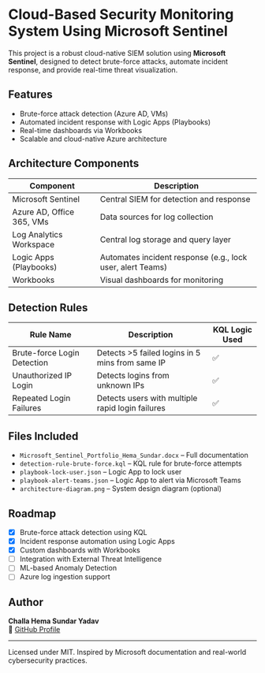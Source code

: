 # Cloud-Based Security Monitoring System Using Microsoft Sentinel

This project is a robust cloud-native SIEM solution using **Microsoft Sentinel**, designed to detect brute-force attacks, automate incident response, and provide real-time threat visualization.

##  Features
-  Brute-force attack detection (Azure AD, VMs)
-  Automated incident response with Logic Apps (Playbooks)
-  Real-time dashboards via Workbooks
-  Scalable and cloud-native Azure architecture

##  Architecture Components

| Component             | Description                                                  |
|----------------------|--------------------------------------------------------------|
| Microsoft Sentinel    | Central SIEM for detection and response                      |
| Azure AD, Office 365, VMs | Data sources for log collection                         |
| Log Analytics Workspace | Central log storage and query layer                        |
| Logic Apps (Playbooks) | Automates incident response (e.g., lock user, alert Teams) |
| Workbooks             | Visual dashboards for monitoring                             |

##  Detection Rules

| Rule Name                     | Description                                             | KQL Logic Used |
|------------------------------|---------------------------------------------------------|----------------|
| Brute-force Login Detection  | Detects >5 failed logins in 5 mins from same IP         | ✅             |
| Unauthorized IP Login        | Detects logins from unknown IPs                         | ✅             |
| Repeated Login Failures      | Detects users with multiple rapid login failures        | ✅             |

##  Files Included

- `Microsoft_Sentinel_Portfolio_Hema_Sundar.docx` – Full documentation
- `detection-rule-brute-force.kql` – KQL rule for brute-force attempts
- `playbook-lock-user.json` – Logic App to lock user
- `playbook-alert-teams.json` – Logic App to alert via Microsoft Teams
- `architecture-diagram.png` – System design diagram (optional)

##  Roadmap

- [x] Brute-force attack detection using KQL
- [x] Incident response automation using Logic Apps
- [x] Custom dashboards with Workbooks
- [ ] Integration with External Threat Intelligence
- [ ] ML-based Anomaly Detection
- [ ] Azure log ingestion support

##  Author

**Challa Hema Sundar Yadav**  
🔗 [GitHub Profile](https://github.com/monkeydsundar/sundar)

---

Licensed under MIT. Inspired by Microsoft documentation and real-world cybersecurity practices.
